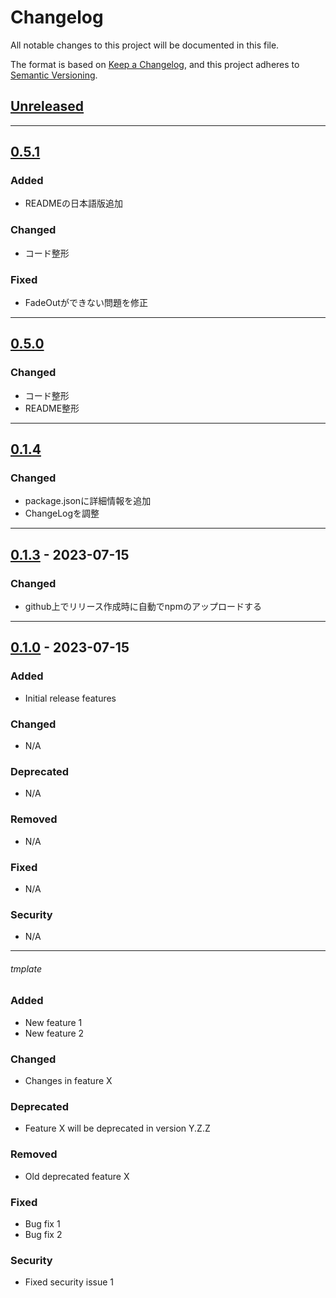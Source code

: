 # Changelog

All notable changes to this project will be documented in this file.

The format is based on [Keep a Changelog](https://keepachangelog.com/en/1.0.0/),
and this project adheres to [Semantic Versioning](https://semver.org/spec/v2.0.0.html).

## [Unreleased]



---
## [0.5.1]

### Added
- READMEの日本語版追加

### Changed
- コード整形

### Fixed
- FadeOutができない問題を修正
---
## [0.5.0]

### Changed
- コード整形
- README整形
---

## [0.1.4]

### Changed
- package.jsonに詳細情報を追加
- ChangeLogを調整

---
## [0.1.3] - 2023-07-15

### Changed
- github上でリリース作成時に自動でnpmのアップロードする
---
## [0.1.0] - 2023-07-15

### Added
- Initial release features

### Changed
- N/A

### Deprecated
- N/A

### Removed
- N/A

### Fixed
- N/A

### Security
- N/A

---
###### tmplate

### Added
- New feature 1
- New feature 2

### Changed
- Changes in feature X

### Deprecated
- Feature X will be deprecated in version Y.Z.Z

### Removed
- Old deprecated feature X

### Fixed
- Bug fix 1
- Bug fix 2

### Security
- Fixed security issue 1

[Unreleased]: https://github.com/Matuyuhi/AnimationPro/compare/v0.1.4...HEAD
[0.1.0]: https://github.com/Matuyuhi/AnimationPro/releases/tag/v0.1
[0.1.3]: https://github.com/Matuyuhi/AnimationPro/releases/tag/v0.1.3
[0.1.4]: https://github.com/Matuyuhi/AnimationPro/releases/tag/v0.1.4
[0.5.0]: https://github.com/Matuyuhi/AnimationPro/releases/tag/v0.5.0
[0.5.1]: https://github.com/Matuyuhi/AnimationPro/releases/tag/v0.5.1
